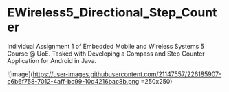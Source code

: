 # EWireless5_Directional_Step_Counter
Individual Assignment 1 of Embedded Mobile and Wireless Systems 5 Course @ UoE. Tasked with Developing a Compass and Step Counter Application for Android in Java.

![image](https://user-images.githubusercontent.com/21147557/226185907-c6b6f758-7012-4aff-bc99-10d4216bac8b.png =250x250)
